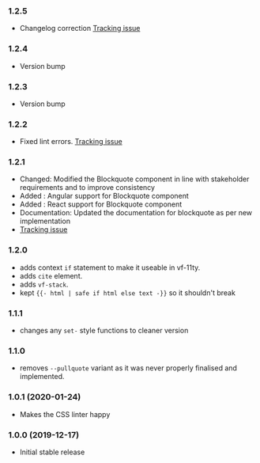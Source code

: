 ### 1.2.5

* Changelog correction [Tracking issue](https://github.com/visual-framework/vf-core/issues/2035)

### 1.2.4

* Version bump

### 1.2.3

* Version bump

### 1.2.2

* Fixed lint errors. [Tracking issue](https://github.com/visual-framework/vf-core/issues/1935)

### 1.2.1

* Changed: Modified the Blockquote  component in line with stakeholder requirements and to improve consistency
* Added : Angular support for Blockquote component
* Added : React support for Blockquote component
* Documentation: Updated the documentation for blockquote as per new implementation
* [Tracking issue](https://github.com/visual-framework/vf-core/issues/1945)

### 1.2.0

* adds context `if` statement to make it useable in vf-11ty.
* adds `cite` element.
* adds `vf-stack`.
* kept `{{- html | safe if html else text -}}` so it shouldn't break

### 1.1.1

* changes any `set-` style functions to cleaner version

### 1.1.0

* removes `--pullquote` variant as it was never properly finalised and implemented.

### 1.0.1 (2020-01-24)

* Makes the CSS linter happy

### 1.0.0 (2019-12-17)

* Initial stable release
